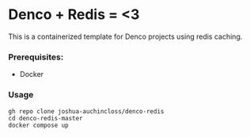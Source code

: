 # Denco + Redis = <3
This is a containerized template for Denco projects using redis caching. 

### Prerequisites: 
- Docker

### Usage
```
gh repo clone joshua-auchincloss/denco-redis
cd denco-redis-master
docker compose up
```
